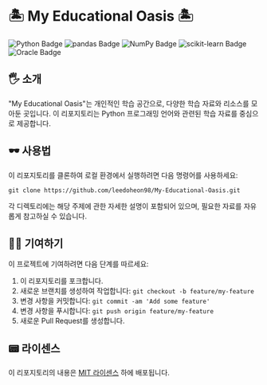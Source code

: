 # 🏝 My Educational Oasis 🏝
![Python Badge](https://img.shields.io/badge/Python-3776AB?logo=python&logoColor=fff&style=for-the-badge)
![pandas Badge](https://img.shields.io/badge/pandas-150458?logo=pandas&logoColor=fff&style=for-the-badge)
![NumPy Badge](https://img.shields.io/badge/NumPy-013243?logo=numpy&logoColor=fff&style=for-the-badge)
![scikit-learn Badge](https://img.shields.io/badge/scikit--learn-F7931E?logo=scikitlearn&logoColor=fff&style=for-the-badge)
![Oracle Badge](https://img.shields.io/badge/Oracle-F80000?logo=oracle&logoColor=fff&style=for-the-badge)

## 🖐 소개

"My Educational Oasis"는 개인적인 학습 공간으로, 다양한 학습 자료와 리소스를 모아둔 곳입니다. 이 리포지토리는 Python 프로그래밍 언어와 관련된 학습 자료를 중심으로 제공합니다.

## 🕶 사용법

이 리포지토리를 클론하여 로컬 환경에서 실행하려면 다음 명령어를 사용하세요:

```
git clone https://github.com/leedoheon98/My-Educational-Oasis.git
```

각 디렉토리에는 해당 주제에 관한 자세한 설명이 포함되어 있으며, 필요한 자료를 자유롭게 참고하실 수 있습니다.

## 👯‍♀️ 기여하기

이 프로젝트에 기여하려면 다음 단계를 따르세요:

1. 이 리포지토리를 포크합니다.
2. 새로운 브랜치를 생성하여 작업합니다: `git checkout -b feature/my-feature`
3. 변경 사항을 커밋합니다: `git commit -am 'Add some feature'`
4. 변경 사항을 푸시합니다: `git push origin feature/my-feature`
5. 새로운 Pull Request를 생성합니다.

## 📟 라이센스

이 리포지토리의 내용은 [MIT 라이센스](https://opensource.org/license/mit) 하에 배포됩니다.

